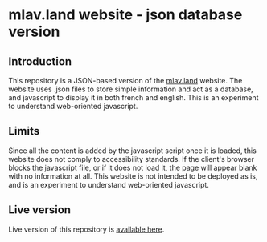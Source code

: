 # mlav.land website - json database version

## Introduction

This repository is a JSON-based version of the [mlav.land](https://mlav.land/) website. The website uses .json files to store simple information and act as a database, and javascript to display it in both french and english. This is an experiment to understand web-oriented javascript.

## Limits

Since all the content is added by the javascript script once it is loaded, this website does not comply to accessibility standards. If the client's browser blocks the javascript file, or if it does not load it, the page will appear blank with no information at all. This website is not intended to be deployed as is, and is an experiment to understand web-oriented javascript.

## Live version

Live version of this repository is [available here](https://mlav.land/json/).